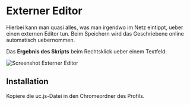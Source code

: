 # Externer Editor
Hierbei kann man quasi alles, was man irgendwo im Netz eintippt, ueber einen externen Editor tun. 
Beim Speichern wird das Geschriebene online automatisch uebernommen.

Das **Ergebnis des Skripts** beim Rechtsklick ueber einem Textfeld:

![Screenshot Externer Editor](https://github.com/ardiman/userChrome.js/raw/master/externereditor/scr_extedit.png)

## Installation
Kopiere die uc.js-Datei in den Chromeordner des Profils.

